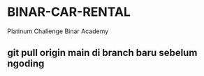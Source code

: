 # BINAR-CAR-RENTAL
 Platinum Challenge Binar Academy

## git pull origin main di branch baru sebelum ngoding
